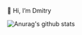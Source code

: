 👋 Hi, I’m Dmitry

![Anurag's github stats](https://github-readme-stats.vercel.app/api?username=anuraghazra)



